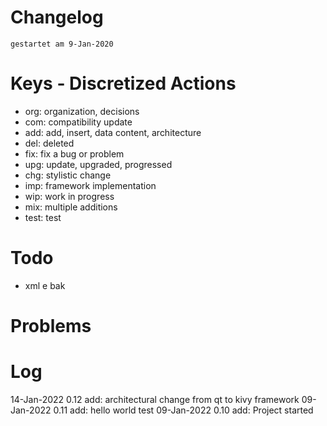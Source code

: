 # Changelog
`gestartet am 9-Jan-2020`

# Keys - Discretized Actions
- org: organization, decisions
- com: compatibility update
- add: add, insert, data content, architecture
- del: deleted
- fix: fix a bug or problem
- upg: update, upgraded, progressed
- chg: stylistic change
- imp: framework implementation
- wip: work in progress
- mix: multiple additions
- test: test

# Todo
- xml e bak


# Problems

# Log
14-Jan-2022 0.12 add: architectural change from qt to kivy framework
09-Jan-2022 0.11 add: hello world test
09-Jan-2022 0.10 add: Project started

 

